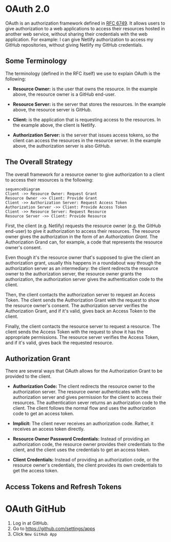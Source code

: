 # OAuth 2.0

OAuth is an authorization framework defined in [RFC
6749](https://www.rfc-editor.org/rfc/rfc6749). It allows users to give
authorization to a web applications to access their resources hosted in another
web service, without sharing their credentials with the web application. For
example: I can give Netlify authorization to access my GitHub repositories,
without giving Netlify my GitHub credentials.

## Some Terminology

The terminology (defined in the RFC itself) we use to explain OAuth is the
following:

- **Resource Owner:** is the user that owns the resource. In the example above,
  the resource owner is a GitHub end-user.

- **Resource Server:** is the server that stores the resources. In the example
  above, the resource server is GitHub.

- **Client:** is the application that is requesting access to the resources. In
  the example above, the client is Netlify.

- **Authorization Server:** is the server that issues access tokens, so the
  client can access the resources in the resource server. In the example above,
  the authorization server is also GitHub.

## The Overall Strategy

The overall framework for a resource owner to give authorization to a client to
access their resources is the following:

```mermaid
sequenceDiagram
Client ->> Resource Owner: Request Grant
Resource Owner ->> Client: Provide Grant
Client ->> Authorization Server: Request Access Token
Authorization Server ->> Client: Provide Access Token
Client ->> Resource Server: Request Resource
Resource Server ->> Client: Provide Resource
```

First, the client (e.g. Netlify) requests the resource owner (e.g. the GitHub
end-user) to give it authorization to access their resources. The resource
owner gives the authorization in the form of an _Authorization Grant_. The
Authorization Grand can, for example, a code that represents the resource
owner's consent.

Even though it's the resource owner that's supposed to give the client an
authorization grant, usually this happens in a roundabout way through the
authorization server as an intermediary: the client redirects the resource
owner to the authorization server, the resource owner grants the authorization,
the authorization server gives the authentication code to the client.

Then, the client contacts the authorization server to request an Access Token.
The client sends the Authorization Grant with the request to show the resource
owner's consent. The authorization server verifies the Authorization Grant, and
if it's valid, gives back an Access Token to the client.

Finally, the client contacts the resource server to request a resource. The
client sends the Access Token with the request to show it has the appropriate
permissions. The resource server verifies the Access Token, and if it's valid,
gives back the requested resource.

## Authorization Grant

There are several ways that OAuth allows for the Authorization Grant to be
provided to the client.

- **Authorization Code:** The client redirects the resource owner to the
  authorization server. The resource owner authenticates with the authorization
  server and gives permission for the client to access their resources. The
  authentication sever returns an authorization code to the client. The client
  follows the normal flow and uses the authorization code to get an access
  token.

- **Implicit:** The client never receives an authorization code. Rather, it
  receives an access token directly.

- **Resource Owner Password Credentials:** Instead of providing an
  authorization code, the resource owner provides their credentials to the
  client, and the client uses the credentials to get an access token.

- **Client Credentials:** Instead of providing an authorization code, or the
  resource owner's credentials, the client provides its own credentials to get
  the access token.

## Access Tokens and Refresh Tokens



# OAuth GitHub

1. Log in at GitHub.
2. Go to https://github.com/settings/apps
3. Click `New GitHub App`
